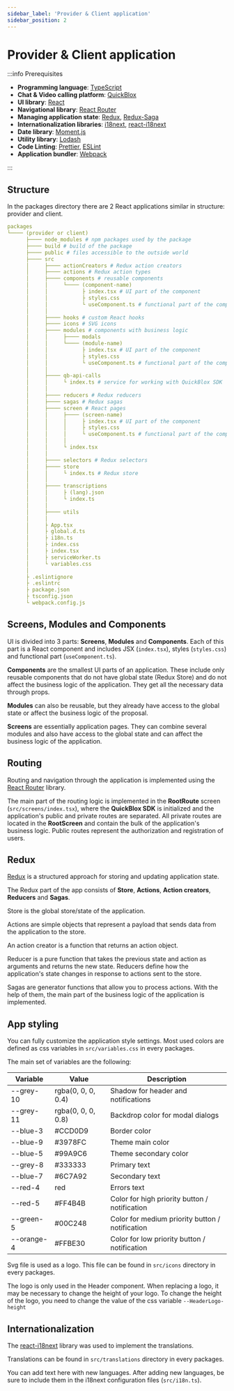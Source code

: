 ```yaml
---
sidebar_label: 'Provider & Client application'
sidebar_position: 2
---
```


# Provider & Client application

:::info Prerequisites

- **Programming language**: [TypeScript](https://www.typescriptlang.org/)
- **Chat & Video calling platform**: [QuickBlox](https://docs.quickblox.com/)
- **UI library**: [React](https://react.dev/)
- **Navigational library**: [React Router](https://v5.reactrouter.com/)
- **Managing application state**: [Redux](https://redux.js.org/), [Redux-Saga](https://redux-saga.js.org/)
- **Internationalization libraries**: [i18next](https://www.i18next.com/), [react-i18next](https://react.i18next.com/)
- **Date library**: [Moment.js](https://momentjs.com/)
- **Utility library**: [Lodash](https://lodash.com/)
- **Code Linting**: [Prettier](https://prettier.io/), [ESLint](https://eslint.org/)
- **Application bundler**: [Webpack](https://webpack.js.org/)

:::

## Structure

In the packages directory there are 2 React applications similar in structure: provider and client.

```yaml
packages
└──── (provider or client)
      ├──── node_modules # npm packages used by the package
      ├──── build # build of the package
      ├──── public # files accessible to the outside world
      ├──── src
      │     ├──── actionCreators # Redux action creators
      │     ├──── actions # Redux action types
      │     ├──── components # reusable components
      │     │     └──── (component-name)
      │     │           ├ index.tsx # UI part of the component
      │     │           ├ styles.css
      │     │           └ useComponent.ts # functional part of the component
      │     │
      │     ├──── hooks # custom React hooks
      │     ├──── icons # SVG icons
      │     ├──── modules # components with business logic
      │     │     ├──── modals
      │     │     └──── (module-name)
      │     │           ├ index.tsx # UI part of the component
      │     │           ├ styles.css
      │     │           └ useComponent.ts # functional part of the component
      │     │
      │     ├──── qb-api-calls
      │     │     └ index.ts # service for working with QuickBlox SDK
      │     │
      │     ├──── reducers # Redux reducers
      │     ├──── sagas # Redux sagas
      │     ├──── screen # React pages
      │     │     ├──── (screen-name)
      │     │     │     ├ index.tsx # UI part of the component
      │     │     │     ├ styles.css
      │     │     │     └ useComponent.ts # functional part of the component
      │     │     │
      │     │     └ index.tsx
      │     │
      │     ├──── selectors # Redux selectors
      │     ├──── store
      │     │     └ index.ts # Redux store
      │     │
      │     ├──── transcriptions
      │     │     ├ (lang).json
      │     │     └ index.ts
      │     │
      │     ├──── utils
      │     │
      │     ├ App.tsx
      │     ├ global.d.ts
      │     ├ i18n.ts
      │     ├ index.css
      │     ├ index.tsx
      │     ├ serviceWorker.ts
      │     └ variables.css
      │
      ├ .eslintignore
      ├ .eslintrc
      ├ package.json
      ├ tsconfig.json
      └ webpack.config.js
```

## Screens, Modules and Components

UI is divided into 3 parts: **Screens**, **Modules** and **Components**.
Each of this part is a React component and includes JSX (`index.tsx`), styles (`styles.css`) and functional part (`useComponent.ts`).

**Components** are the smallest UI parts of an application.
These include only reusable components that do not have global state (Redux Store) and do not affect the business logic of the application.
They get all the necessary data through props.

**Modules** can also be reusable, but they already have access to the global state or affect the business logic of the proposal.

**Screens** are essentially application pages. They can combine several modules and also have access to the global state and can affect the business logic of the application.

## Routing

Routing and navigation through the application is implemented using the [React Router](https://v5.reactrouter.com/) library.

The main part of the routing logic is implemented in the **RootRoute** screen (`src/screens/index.tsx`),
where the **QuickBlox SDK** is initialized and the application's public and private routes are separated.
All private routes are located in the **RootScreen** and contain the bulk of the application's business logic.
Public routes represent the authorization and registration of users.

## Redux

[Redux](https://redux.js.org/) is a structured approach for storing and updating application state.

The Redux part of the app consists of **Store**, **Actions**, **Action creators**, **Reducers** and **Sagas**.

Store is the global store/state of the application.

Actions are simple objects that represent a payload that sends data from the application to the store.

An action creator is a function that returns an action object.

Reducer is a pure function that takes the previous state and action as arguments and returns the new state.
Reducers define how the application's state changes in response to actions sent to the store.

Sagas are generator functions that allow you to process actions.
With the help of them, the main part of the business logic of the application is implemented.

## App styling

You can fully customize the application style settings. Most used colors are defined as css variables in `src/variables.css` in every packages.​

The main set of variables are the following:

| Variable   | Value              | Description                                     |
| ---------- | ------------------ | ----------------------------------------------- |
| --grey-10  | rgba(0, 0, 0, 0.4) | Shadow for header and notifications             |
| --grey-11  | rgba(0, 0, 0, 0.8) | Backdrop color for modal dialogs                |
| --blue-3   | #CCD0D9            | Border color                                    |
| --blue-9   | #3978FC            | Theme main color                                |
| --blue-5   | #99A9C6            | Theme secondary color                           |
| --grey-8   | #333333            | Primary text                                    |
| --blue-7   | #6C7A92            | Secondary text                                  |
| --red-4    | red                | Errors text                                     |
| --red-5    | #FF4B4B            | Color for high priority button / notification   |
| --green-5  | #00C248            | Color for medium priority button / notification |
| --orange-4 | #FFBE30            | Color for low priority button / notification    |

Svg file is used as a logo. This file can be found in `src/icons` directory in every packages.

The logo is only used in the Header component.
When replacing a logo, it may be necessary to change the height of your logo.
To change the height of the logo, you need to change the value of the css variable `--HeaderLogo-height`

## Internationalization

The [react-i18next](https://react.i18next.com) library was used to implement the translations.

Translations can be found in `src/translations` directory in every packages.​

You can add text here with new languages.
After adding new languages, be sure to include them in the i18next configuration files (`src/i18n.ts`).
